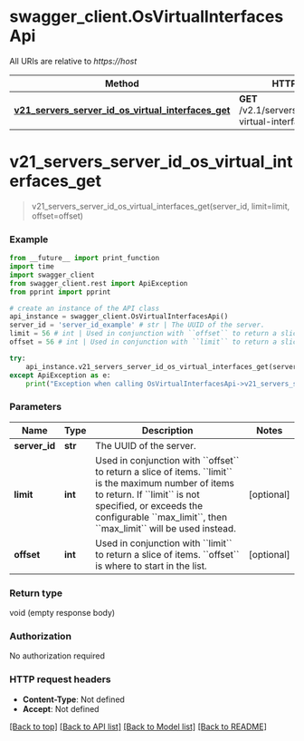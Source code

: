 # swagger_client.OsVirtualInterfacesApi

All URIs are relative to *https://host*

Method | HTTP request | Description
------------- | ------------- | -------------
[**v21_servers_server_id_os_virtual_interfaces_get**](OsVirtualInterfacesApi.md#v21_servers_server_id_os_virtual_interfaces_get) | **GET** /v2.1/servers/{server_id}/os-virtual-interfaces | 


# **v21_servers_server_id_os_virtual_interfaces_get**
> v21_servers_server_id_os_virtual_interfaces_get(server_id, limit=limit, offset=offset)



### Example
```python
from __future__ import print_function
import time
import swagger_client
from swagger_client.rest import ApiException
from pprint import pprint

# create an instance of the API class
api_instance = swagger_client.OsVirtualInterfacesApi()
server_id = 'server_id_example' # str | The UUID of the server. 
limit = 56 # int | Used in conjunction with ``offset`` to return a slice of items. ``limit`` is the maximum number of items to return. If ``limit`` is not specified, or exceeds the configurable ``max_limit``, then ``max_limit`` will be used instead.  (optional)
offset = 56 # int | Used in conjunction with ``limit`` to return a slice of items. ``offset`` is where to start in the list.  (optional)

try:
    api_instance.v21_servers_server_id_os_virtual_interfaces_get(server_id, limit=limit, offset=offset)
except ApiException as e:
    print("Exception when calling OsVirtualInterfacesApi->v21_servers_server_id_os_virtual_interfaces_get: %s\n" % e)
```

### Parameters

Name | Type | Description  | Notes
------------- | ------------- | ------------- | -------------
 **server_id** | **str**| The UUID of the server.  | 
 **limit** | **int**| Used in conjunction with &#x60;&#x60;offset&#x60;&#x60; to return a slice of items. &#x60;&#x60;limit&#x60;&#x60; is the maximum number of items to return. If &#x60;&#x60;limit&#x60;&#x60; is not specified, or exceeds the configurable &#x60;&#x60;max_limit&#x60;&#x60;, then &#x60;&#x60;max_limit&#x60;&#x60; will be used instead.  | [optional] 
 **offset** | **int**| Used in conjunction with &#x60;&#x60;limit&#x60;&#x60; to return a slice of items. &#x60;&#x60;offset&#x60;&#x60; is where to start in the list.  | [optional] 

### Return type

void (empty response body)

### Authorization

No authorization required

### HTTP request headers

 - **Content-Type**: Not defined
 - **Accept**: Not defined

[[Back to top]](#) [[Back to API list]](../README.md#documentation-for-api-endpoints) [[Back to Model list]](../README.md#documentation-for-models) [[Back to README]](../README.md)

